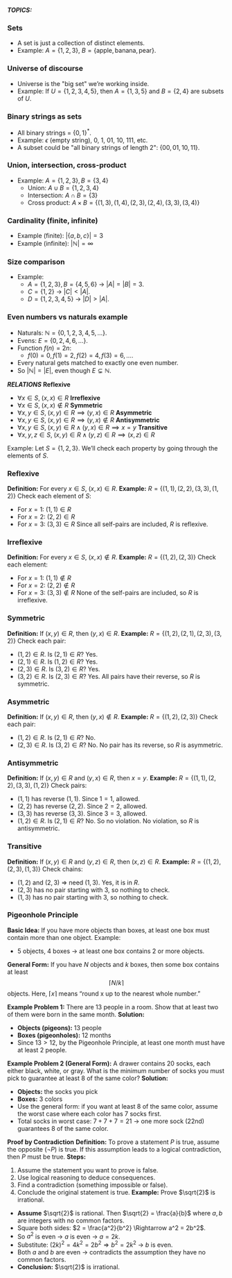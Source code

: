 ***TOPICS:***
### **Sets**
* A set is just a collection of distinct elements.
* Example: $A = \{1, 2, 3\}$, $B = \{\text{apple}, \text{banana}, \text{pear}\}$.
### **Universe of discourse**
* Universe is the "big set" we’re working inside.
* Example: If $U = \{1,2,3,4,5\}$, then $A = \{1,3,5\}$ and $B = \{2,4\}$ are subsets of $U$.
### **Binary strings as sets**
* All binary strings = $\{0,1\}^*$.
* Example: $\epsilon$ (empty string), $0$, $1$, $01$, $10$, $111$, etc.
* A subset could be "all binary strings of length 2": $\{00, 01, 10, 11\}$.
### **Union, intersection, cross-product**
* Example: $A = \{1,2,3\}, B = \{3,4\}$
  * Union: $A \cup B = \{1,2,3,4\}$
  * Intersection: $A \cap B = \{3\}$
  * Cross product: $A \times B = \{(1,3), (1,4), (2,3), (2,4), (3,3), (3,4)\}$
### **Cardinality (finite, infinite)**
* Example (finite): $| \{a,b,c\} | = 3$
* Example (infinite): $|\mathbb{N}| = \infty$
### **Size comparison**
* Example:
  * $A = \{1,2,3\}, B = \{4,5,6\}$ → $|A| = |B| = 3$.
  * $C = \{1,2\}$ → $|C| < |A|$.
  * $D = \{1,2,3,4,5\}$ → $|D| > |A|$.
### **Even numbers vs naturals example**
* Naturals: $\mathbb{N} = \{0,1,2,3,4,5,\dots\}$.
* Evens: $E = \{0,2,4,6,\dots\}$.
* Function $f(n) = 2n$:
  * $f(0)=0, f(1)=2, f(2)=4, f(3)=6, \dots$.
* Every natural gets matched to exactly one even number.
* So $|\mathbb{N}| = |E|$, even though $E \subsetneq \mathbb{N}$.


***RELATIONS***
**Reflexive**
* $\forall x \in S,\; (x,x) \in R$
**Irreflexive**
* $\forall x \in S,\; (x,x) \notin R$
**Symmetric**
* $\forall x,y \in S,\; (x,y) \in R \implies (y,x) \in R$
**Asymmetric**
* $\forall x,y \in S,\; (x,y) \in R \implies (y,x) \notin R$
**Antisymmetric**
* $\forall x,y \in S,\; (x,y) \in R \land (y,x) \in R \implies x=y$
**Transitive**
* $\forall x,y,z \in S,\; (x,y) \in R \land (y,z) \in R \implies (x,z) \in R$

Example:
Let $S = \{1,2,3\}$.
We’ll check each property by going through the elements of $S$.
### Reflexive
**Definition:** For every $x \in S$, $(x,x) \in R$.
**Example:**
$R = \{(1,1),(2,2),(3,3),(1,2)\}$
Check each element of $S$:
* For $x=1$: $(1,1) \in R$
* For $x=2$: $(2,2) \in R$
* For $x=3$: $(3,3) \in R$
Since all self-pairs are included, $R$ is reflexive.
### Irreflexive
**Definition:** For every $x \in S$, $(x,x) \notin R$.
**Example:**
$R = \{(1,2),(2,3)\}$
Check each element:
* For $x=1$: $(1,1) \notin R$
* For $x=2$: $(2,2) \notin R$
* For $x=3$: $(3,3) \notin R$
None of the self-pairs are included, so $R$ is irreflexive.
### Symmetric
**Definition:** If $(x,y) \in R$, then $(y,x) \in R$.
**Example:**
$R = \{(1,2),(2,1),(2,3),(3,2)\}$
Check each pair:
* $(1,2) \in R$. Is $(2,1) \in R$? Yes.
* $(2,1) \in R$. Is $(1,2) \in R$? Yes.
* $(2,3) \in R$. Is $(3,2) \in R$? Yes.
* $(3,2) \in R$. Is $(2,3) \in R$? Yes.
All pairs have their reverse, so $R$ is symmetric.
### Asymmetric
**Definition:** If $(x,y) \in R$, then $(y,x) \notin R$.
**Example:**
$R = \{(1,2),(2,3)\}$
Check each pair:
* $(1,2) \in R$. Is $(2,1) \in R$? No.
* $(2,3) \in R$. Is $(3,2) \in R$? No.
No pair has its reverse, so $R$ is asymmetric.
### Antisymmetric
**Definition:** If $(x,y) \in R$ and $(y,x) \in R$, then $x=y$.
**Example:**
$R = \{(1,1),(2,2),(3,3),(1,2)\}$
Check pairs:
* $(1,1)$ has reverse $(1,1)$. Since $1=1$, allowed.
* $(2,2)$ has reverse $(2,2)$. Since $2=2$, allowed.
* $(3,3)$ has reverse $(3,3)$. Since $3=3$, allowed.
* $(1,2) \in R$. Is $(2,1) \in R$? No. So no violation.
No violation, so $R$ is antisymmetric.
### Transitive
**Definition:** If $(x,y) \in R$ and $(y,z) \in R$, then $(x,z) \in R$.
**Example:**
$R = \{(1,2),(2,3),(1,3)\}$
Check chains:
* $(1,2)$ and $(2,3)$ ⇒ need $(1,3)$. Yes, it is in $R$.
* $(2,3)$ has no pair starting with 3, so nothing to check.
* $(1,3)$ has no pair starting with 3, so nothing to check.

### Pigeonhole Principle
**Basic Idea:**
If you have more objects than boxes, at least one box must contain more than one object.
Example:
* 5 objects, 4 boxes → at least one box contains 2 or more objects.

**General Form:**
If you have $N$ objects and $k$ boxes, then some box contains at least
$$
\lceil N/k \rceil
$$
objects. Here, $\lceil x \rceil$ means “round x up to the nearest whole number.”

**Example Problem 1:**
There are 13 people in a room. Show that at least two of them were born in the same month.
**Solution:**
* **Objects (pigeons):** 13 people
* **Boxes (pigeonholes):** 12 months
* Since $13 > 12$, by the Pigeonhole Principle, at least one month must have at least 2 people.

**Example Problem 2 (General Form):**
A drawer contains 20 socks, each either black, white, or gray. What is the minimum number of socks you must pick to guarantee at least 8 of the same color?
**Solution:**
* **Objects:** the socks you pick
* **Boxes:** 3 colors
* Use the general form: if you want at least 8 of the same color, assume the worst case where each color has 7 socks first.
* Total socks in worst case: $7 + 7 + 7 = 21$ → one more sock (22nd) guarantees 8 of the same color.


**Proof by Contradiction**
**Definition:** To prove a statement $P$ is true, assume the opposite ($\neg P$) is true. If this assumption leads to a logical contradiction, then $P$ must be true.
**Steps:**
1. Assume the statement you want to prove is false.
2. Use logical reasoning to deduce consequences.
3. Find a contradiction (something impossible or false).
4. Conclude the original statement is true.
**Example:** Prove $\sqrt{2}$ is irrational.
* **Assume** $\sqrt{2}$ is rational. Then $\sqrt{2} = \frac{a}{b}$ where $a, b$ are integers with no common factors.
* Square both sides: $2 = \frac{a^2}{b^2} \Rightarrow a^2 = 2b^2$.
* So $a^2$ is even → $a$ is even → $a = 2k$.
* Substitute: $(2k)^2 = 4k^2 = 2b^2 \Rightarrow b^2 = 2k^2$ → $b$ is even.
* Both $a$ and $b$ are even → contradicts the assumption they have no common factors.
* **Conclusion:** $\sqrt{2}$ is irrational.
